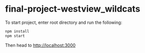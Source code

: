 # final-project-westview_wildcats

To start project, enter root directory and run the following:

```bash
npm install
npm start
```

Then head to <http://localhost:3000>
